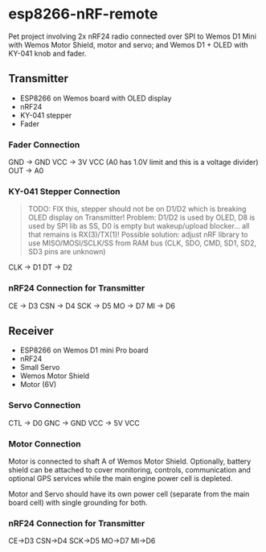 # esp8266-nRF-remote

Pet project involving 2x nRF24 radio connected over SPI to Wemos D1 Mini with Wemos Motor Shield, motor and servo; and Wemos D1 + OLED with KY-041 knob and fader.

## Transmitter

* ESP8266 on Wemos board with OLED display
* nRF24
* KY-041 stepper
* Fader

### Fader Connection

GND -> GND
VCC -> 3V VCC (A0 has 1.0V limit and this is a voltage divider)
OUT -> A0

### KY-041 Stepper Connection

> TODO: FIX this, stepper should not be on D1/D2 which is breaking OLED display on Transmitter!
> Problem: D1/D2 is used by OLED, D8 is used by SPI lib as SS, D0 is empty but wakeup/upload blocker... all that remains is RX(3)/TX(1)!
> Possible solution: adjust nRF library to use MISO/MOSI/SCLK/SS from RAM bus (CLK, SDO, CMD, SD1, SD2, SD3 pins are unknown)

CLK -> D1
DT -> D2

### nRF24 Connection for Transmitter

CE -> D3
CSN -> D4
SCK -> D5
MO -> D7
MI -> D6

## Receiver

* ESP8266 on Wemos D1 mini Pro board
* nRF24
* Small Servo
* Wemos Motor Shield
* Motor (6V)

### Servo Connection

CTL -> D0
GNC -> GND
VCC -> 5V VCC

### Motor Connection

Motor is connected to shaft A of Wemos Motor Shield. Optionally, battery shield can be attached to cover monitoring, controls, communication and optional GPS services while the main engine power cell is depleted.

Motor and Servo should have its own power cell (separate from the main board cell) with single grounding for both.

### nRF24 Connection for Transmitter

CE->D3
CSN->D4
SCK->D5
MO->D7
MI->D6
